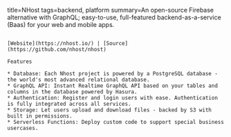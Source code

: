 title=NHost
tags=backend, platform
summary=An open-source Firebase alternative with GraphQL; easy-to-use, full-featured backend-as-a-service (Baas) for your web and mobile apps.
~~~~~~

[Website](https://nhost.io/) | [Source](https://github.com/nhost/nhost)

Features 

* Database: Each Nhost project is powered by a PostgreSQL database - the world's most advanced relational database.
* GraphQL API: Instant Realtime GraphQL API based on your tables and columns in the database powered by Hasura.
* Authentication: Register and login users with ease. Authentication is fully integrated across all services.
* Storage: Let users upload and download files - backed by S3 with built in permissions.
* Serverless Functions: Deploy custom code to support special business usercases.


